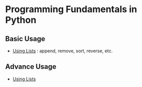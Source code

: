 # Programming Fundamentals in Python

## Basic Usage
- [Using Lists](https://github.com/reumng120/Python_basic/tree/main/lists_function) : append, remove, sort, reverse, etc.



## Advance Usage
- [Using Lists](https://github.com/reumng120/Python_basic/tree/main/list_advance)
